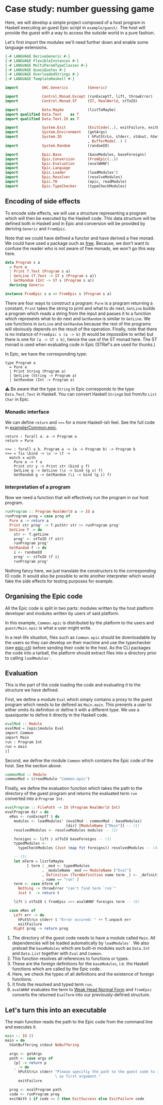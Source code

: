 # Case study: number guessing game

Here, we will develop a simple project composed of a host program in Haskell
executing an guest Epic script in `example/guest/`. The host will provide the
guest with a way to access the outside world in a pure fashion.

Let's first import the modules we'll need further down and enable some language
extensions.

```haskell
{-# LANGUAGE DeriveGeneric #-}
{-# LANGUAGE FlexibleInstances #-}
{-# LANGUAGE MultiParamTypeClasses #-}
{-# LANGUAGE QuasiQuotes #-}
{-# LANGUAGE OverloadedStrings #-}
{-# LANGUAGE TemplateHaskell #-}

import           GHC.Generics         (Generic)

import           Control.Monad.Except (runExceptT, lift, throwError)
import           Control.Monad.ST     (ST, RealWorld, stToIO)

import           Data.Maybe           (listToMaybe)
import qualified Data.Text    as T
import qualified Data.Text.IO as T

import           System.Exit          (ExitCode(..), exitFailure, exitWith)
import           System.Environment   (getArgs)
import           System.IO            ( hPutStrLn, stderr, stdout, hSetBuffering
                                      , BufferMode(..) )
import           System.Random        (randomIO)

import           Epic.Base            (baseModules, baseForeigns)
import           Epic.Conversion      (FromEpic(..))
import           Epic.Evaluation      (evalWHNF)
import           Epic.Language
import           Epic.Loader          (loadModules')
import           Epic.Resolver        (resolveModules)
import           Epic.TH              (epic, readModule)
import           Epic.TypeChecker     (typeCheckModules)
```

## Encoding of side effects

To encode side effects, we will use a structure representing a program which
will then be executed by the Haskell code. This data structure will be defined
both in Haskell and in Epic and conversion will be provided by deriving
`Generic` and `FromEpic`.

Note that we could have defined a functor and have derived a free monad. We
could have used a package such as
[free](http://hackage.haskell.org/package/free). Because, we don't want
to confuse the reader who is not aware of free monads, we won't go this way
here.

```haskell
data Program s a
  = Pure a
  | Print T.Text (Program s a)
  | GetLine (T.Text -> ST s (Program s a))
  | GetRandom (Int -> ST s (Program s a))
  deriving Generic

instance FromEpic s a => FromEpic s (Program s a)
```

There are four ways to construct a program: `Pure` is a program returning a
constant, `Print` takes the string to print and what to do next, `GetLine`
builds a program which reads a string from the input and passes it to a function
which represents what to do next and `GetRandom` is similar to `GetLine`. We use
functions in `GetLine` and `GetRandom` because the rest of the programs will
obviously depends on the result of the operation. Finally, note that there is no
instance of `FromEpic s (a -> b)` (it would be impossible to write) but there is
one for `(a -> ST s b)`, hence the use of the ST monad here. The ST monad is
used when evaluating code in Epic (STRef's are used for thunks.)

In Epic, we have the corresponding type:

```
type Program a
  = Pure a
  | Print String (Program a)
  | GetLine (String -> Program a)
  | GetRandom (Int -> Program a)
```

:warning: Be aware that the type `String` in Epic corresponds to the type
`Data.Text.Text` in Haskell. You can convert Haskell `String`s but from/to
`List Char` in Epic.

### Monadic interface

We can define `return` and `>>=` for a more Haskell-ish feel. See the full code
in [example/Common.epic](Common.epic).

```
return : forall a. a -> Program a
return = Pure

>>= : forall a b. Program a -> (a -> Program b) -> Program b
>>= = fix \bind -> \x -> \f ->
  match x with
    Pure a -> f a
    Print str y -> Print str (bind y f)
    GetLine g -> GetLine (\s -> bind (g s) f)
    GetRandom g -> GetRandom (\i -> bind (g i) f)
```

### Interpretation of a program

Now we need a function that will effectively run the program in our host
program.

```haskell
runProgram :: Program RealWorld a -> IO a
runProgram prog = case prog of
  Pure a -> return a
  Print str prog' -> T.putStr str >> runProgram prog'
  GetLine f -> do
    str <- T.getLine
    prog' <- stToIO (f str)
    runProgram prog'
  GetRandom f -> do
    i <- randomIO
    prog' <- stToIO (f i)
    runProgram prog'
```

Nothing fancy here, we just translate the constructors to the corresponding IO
code. It would also be possible to write another interpreter which would fake
the side effects for testing purposes for example.

## Organising the Epic code

All the Epic code is split in two parts: modules written by the host platform
developer and modules written by users of said platform.

In this example, `Common.epic` is distributed by the platform to the users and
`guest/Main.epic` is what a user might write.

In a real-life situation, files such as `Common.epic` should be downloadable by
the users so they can develop on their machine and use the typechecker (see
[epic-cli](../epic-cli)) before sending their code to the host. As the CLI
packages the code into a tarball, the platform should extract files into a
directory prior to calling `loadModules'`.

## Evaluation

This is the part of the code loading the code and evaluating it to the structure
we have defined.

First, we define a module `Eval` which simply contains a proxy to the guest
program which needs to be defined as `Main.main`. This prevents a user to either
omits its definition or define it with a different type. We use a quasiquoter to
define it directly in the Haskell code.

```haskell
evalMod :: Module
evalMod = [epic|module Eval
import Common
import Main
run : Program Int
run = main
|]
```

Second, we define the module `Common` which contains the Epic code of the host.
See the section above.

```haskell
commonMod :: Module
commonMod = $(readModule "Common.epic")
```

Finally, we define the evaluation function which takes the path to the directory
of the guest program and returns the evaluated term `run` converted into a
`Program Int`.

```haskell
evalProgram :: FilePath -> IO (Program RealWorld Int)
evalProgram dir = do
  eRes <- runExceptT $ do
    modules <- loadModules' (evalMod : commonMod : baseModules)
                            [dir] [ModuleName ["Main"]] -- (1)
    resolvedModules <- resolveModules modules -- (2)

    foreigns <- lift $ stToIO baseForeigns -- (3)
    typedModules <-
      typeCheckModules (Just (map fst foreigns)) resolvedModules -- (4)

    -- (5)
    let mTerm = listToMaybe
          [ term | _mod <- typedModules
                 , _moduleName _mod == ModuleName ["Eval"]
                 , Definition (TermDefinition name term _) <- _definitions _mod
                 , name == "run" ]
    term <- case mTerm of
      Nothing -> throwError "can't find term `run`"
      Just t  -> return t

    lift $ stToIO $ fromEpic =<< evalWHNF foreigns term -- (6)

  case eRes of
    Left err -> do
      hPutStrLn stderr $ "Error occured: " ++ T.unpack err
      exitFailure
    Right prog -> return prog
```

1. The directory of the guest code needs to have a module called `Main`. All
dependencies will be loaded automatically by `loadModules'`. We also preload the
`baseModules` which are built-in modules such as `Data.Int` and `Data.List`
together with `Eval` and `Common`.
2. This function resolves all references to functions or types.
3. These are the foreign definitions for the `baseModules`, i.e. the Haskell
functions which are called by the Epic code.
4. Here, we check the types of all definitions and the existence of foreign
functions.
5. It finds the resolved and typed term `run`.
6. `evalWHNF` evaluates the term to
[Weak Head Normal Form](https://wiki.haskell.org/Weak_head_normal_form) and
`fromEpic` converts the returned `EvalTerm` into our previously-defined
structure.

## Let's turn this into an executable

The main function reads the path to the Epic code from the command line and
executes it.

```haskell
main :: IO ()
main = do
  hSetBuffering stdout NoBuffering

  args <- getArgs
  path <- case args of
    [p] -> return p
    _ -> do
      hPutStrLn stderr "Please specifiy the path to the guest code to interpret\
                       \ as first argument."
      exitFailure

  prog <- evalProgram path
  code <- runProgram prog
  exitWith $ if code == 0 then ExitSuccess else ExitFailure code
```

